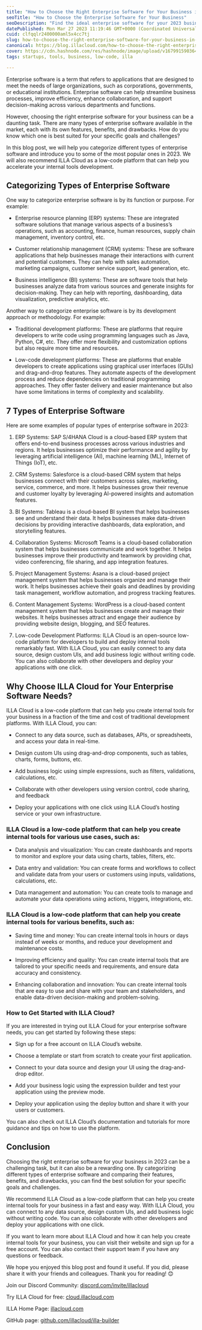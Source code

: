 ```yaml
---
title: "How to Choose the Right Enterprise Software for Your Business in 2023"
seoTitle: "How to Choose the Enterprise Software for Your Business"
seoDescription: "Find the ideal enterprise software for your 2023 business with IllaCloud's expert guide. Maximize efficiency and growth!"
datePublished: Mon Mar 27 2023 11:19:46 GMT+0000 (Coordinated Universal Time)
cuid: clfqqlr2400000aml5x4cc7tj
slug: how-to-choose-the-right-enterprise-software-for-your-business-in-2023
canonical: https://blog.illacloud.com/how-to-choose-the-right-enterprise-software-for-your-business-in-2023/
cover: https://cdn.hashnode.com/res/hashnode/image/upload/v1679915903644/893bc39c-a448-4300-8170-56db80c79959.png
tags: startups, tools, business, low-code, illa

---
```


Enterprise software is a term that refers to applications that are designed to meet the needs of large organizations, such as corporations, governments, or educational institutions. Enterprise software can help streamline business processes, improve efficiency, enhance collaboration, and support decision-making across various departments and functions.

However, choosing the right enterprise software for your business can be a daunting task. There are many types of enterprise software available in the market, each with its own features, benefits, and drawbacks. How do you know which one is best suited for your specific goals and challenges?

In this blog post, we will help you categorize different types of enterprise software and introduce you to some of the most popular ones in 2023. We will also recommend ILLA Cloud as a low-code platform that can help you accelerate your internal tools development.

## Categorizing Types of Enterprise Software

One way to categorize enterprise software is by its function or purpose. For example:

* Enterprise resource planning (ERP) systems: These are integrated software solutions that manage various aspects of a business’s operations, such as accounting, finance, human resources, supply chain management, inventory control, etc.
    
* Customer relationship management (CRM) systems: These are software applications that help businesses manage their interactions with current and potential customers. They can help with sales automation, marketing campaigns, customer service support, lead generation, etc.
    
* Business intelligence (BI) systems: These are software tools that help businesses analyze data from various sources and generate insights for decision-making. They can help with reporting, dashboarding, data visualization, predictive analytics, etc.
    

Another way to categorize enterprise software is by its development approach or methodology. For example:

* Traditional development platforms: These are platforms that require developers to write code using programming languages such as Java, Python, C#, etc. They offer more flexibility and customization options but also require more time and resources.
    
* Low-code development platforms: These are platforms that enable developers to create applications using graphical user interfaces (GUIs) and drag-and-drop features. They automate aspects of the development process and reduce dependencies on traditional programming approaches. They offer faster delivery and easier maintenance but also have some limitations in terms of complexity and scalability.
    

## 7 Types of Enterprise Software

Here are some examples of popular types of enterprise software in 2023:

1. ERP Systems: SAP S/4HANA Cloud is a cloud-based ERP system that offers end-to-end business processes across various industries and regions. It helps businesses optimize their performance and agility by leveraging artificial intelligence (AI), machine learning (ML), Internet of Things (IoT), etc.
    
2. CRM Systems: Salesforce is a cloud-based CRM system that helps businesses connect with their customers across sales, marketing, service, commerce, and more. It helps businesses grow their revenue and customer loyalty by leveraging AI-powered insights and automation features.
    
3. BI Systems: Tableau is a cloud-based BI system that helps businesses see and understand their data. It helps businesses make data-driven decisions by providing interactive dashboards, data exploration, and storytelling features.
    
4. Collaboration Systems: Microsoft Teams is a cloud-based collaboration system that helps businesses communicate and work together. It helps businesses improve their productivity and teamwork by providing chat, video conferencing, file sharing, and app integration features.
    
5. Project Management Systems: Asana is a cloud-based project management system that helps businesses organize and manage their work. It helps businesses achieve their goals and deadlines by providing task management, workflow automation, and progress tracking features.
    
6. Content Management Systems: WordPress is a cloud-based content management system that helps businesses create and manage their websites. It helps businesses attract and engage their audience by providing website design, blogging, and SEO features.
    
7. Low-code Development Platforms: ILLA Cloud is an open-source low-code platform for developers to build and deploy internal tools remarkably fast. With ILLA Cloud, you can easily connect to any data source, design custom UIs, and add business logic without writing code. You can also collaborate with other developers and deploy your applications with one click.
    

## Why Choose ILLA Cloud for Your Enterprise Software Needs?

ILLA Cloud is a low-code platform that can help you create internal tools for your business in a fraction of the time and cost of traditional development platforms. With ILLA Cloud, you can:

* Connect to any data source, such as databases, APIs, or spreadsheets, and access your data in real-time.
    
* Design custom UIs using drag-and-drop components, such as tables, charts, forms, buttons, etc.
    
* Add business logic using simple expressions, such as filters, validations, calculations, etc.
    
* Collaborate with other developers using version control, code sharing, and feedback
    
* Deploy your applications with one click using ILLA Cloud’s hosting service or your own infrastructure.
    

### ILLA Cloud is a low-code platform that can help you create internal tools for various use cases, such as:

* Data analysis and visualization: You can create dashboards and reports to monitor and explore your data using charts, tables, filters, etc.
    
* Data entry and validation: You can create forms and workflows to collect and validate data from your users or customers using inputs, validations, calculations, etc.
    
* Data management and automation: You can create tools to manage and automate your data operations using actions, triggers, integrations, etc.
    

### ILLA Cloud is a low-code platform that can help you create internal tools for various benefits, such as:

* Saving time and money: You can create internal tools in hours or days instead of weeks or months, and reduce your development and maintenance costs.
    
* Improving efficiency and quality: You can create internal tools that are tailored to your specific needs and requirements, and ensure data accuracy and consistency.
    
* Enhancing collaboration and innovation: You can create internal tools that are easy to use and share with your team and stakeholders, and enable data-driven decision-making and problem-solving.
    

### How to Get Started with ILLA Cloud?

If you are interested in trying out ILLA Cloud for your enterprise software needs, you can get started by following these steps:

* Sign up for a free account on ILLA Cloud’s website.
    
* Choose a template or start from scratch to create your first application.
    
* Connect to your data source and design your UI using the drag-and-drop editor.
    
* Add your business logic using the expression builder and test your application using the preview mode.
    
* Deploy your application using the deploy button and share it with your users or customers.
    

You can also check out ILLA Cloud’s documentation and tutorials for more guidance and tips on how to use the platform.

## Conclusion

Choosing the right enterprise software for your business in 2023 can be a challenging task, but it can also be a rewarding one. By categorizing different types of enterprise software and comparing their features, benefits, and drawbacks, you can find the best solution for your specific goals and challenges.

We recommend ILLA Cloud as a low-code platform that can help you create internal tools for your business in a fast and easy way. With ILLA Cloud, you can connect to any data source, design custom UIs, and add business logic without writing code. You can also collaborate with other developers and deploy your applications with one click.

If you want to learn more about ILLA Cloud and how it can help you create internal tools for your business, you can visit their website and sign up for a free account. You can also contact their support team if you have any questions or feedback.

We hope you enjoyed this blog post and found it useful. If you did, please share it with your friends and colleagues. Thank you for reading! 😊

Join our Discord Community: [discord.com/invite/illacloud](http://discord.com/invite/illacloud￼￼Try)

Try ILLA Cloud for free: [cloud.illacloud.com](http://cloud.illacloud.com)

ILLA Home Page: [illacloud.com](http://illacloud.com)  
  
GitHub page: [github.com/illacloud/illa-builder](http://github.com/illacloud/illa-builder)
